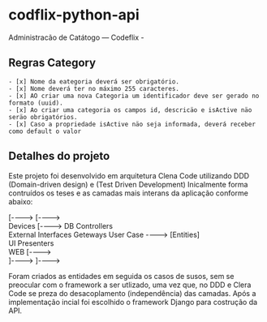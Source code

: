 # codflix-python-api


Administracão de Catátogo
— Codeflix -
 ## Regras Category
    - [x] Nome da eategoria deverá ser obrigatório.
    - [x] Nome deverá ter no máximo 255 caracteres.
    - [x] AO criar uma nova Categoria um identificador deve ser gerado no formato (uuid).
    - [x] Ao criar uma categoria os campos id, descricäo e isActive näo seräo obrigatórios.
    - [x] Caso a propriedade isActive näo seja informada, deverá receber como default o valor

## Detalhes do projeto
Este projeto foi desenvolvido em arquitetura Clena Code utilizando DDD (Domain-driven design) e (Test Driven Development) 
Inicalmente forma contruídos os teses e as camadas mais interans da aplicação conforme abaixo:

 [---->
                             [---->      
    Devices                                         [---->
    DB                              Controllers     
    External Interfaces             Geteways            User Case   ----> [Entities]    
    UI                              Presenters          
    WEB                                             [---->               
                             ]---->
 ]---->

Foram criados as entidades em seguida os casos de susos, sem se preocular com o framework a ser utlizado,
uma vez que, no DDD e Clera Code se preza do desacoplamento (independência) das camadas.
Após a implementação incial foi escolhido o framework Django para costrução da API.

